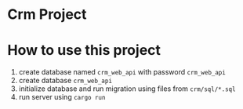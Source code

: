 Crm Project
===========

# How to use this project

1. create database named `crm_web_api` with password `crm_web_api`
2. create database `crm_web_api`
3. initialize database and run migration using files from `crm/sql/*.sql`
4. run server using `cargo run`
